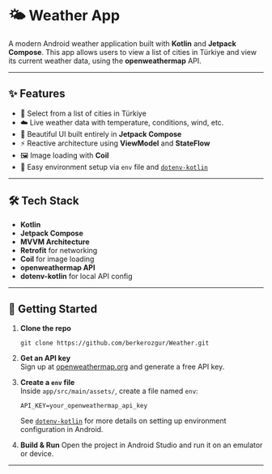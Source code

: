 # 🌤️ Weather App

A modern Android weather application built with **Kotlin** and **Jetpack Compose**. This app allows
users to view a list of cities in Türkiye and view its current weather data, using the
**openweathermap** API.

---

## ✨ Features

- 📍 Select from a list of cities in Türkiye
- ☁️ Live weather data with temperature, conditions, wind, etc.
- 🧱 Beautiful UI built entirely in **Jetpack Compose**
- ⚡ Reactive architecture using **ViewModel** and **StateFlow**
- 🖼️ Image loading with **Coil**
- 🔧 Easy environment setup via `env` file and [
  `dotenv-kotlin`](https://github.com/cdimascio/dotenv-kotlin)

---

## 🛠️ Tech Stack

- **Kotlin**
- **Jetpack Compose**
- **MVVM Architecture**
- **Retrofit** for networking
- **Coil** for image loading
- **openweathermap API**
- **dotenv-kotlin** for local API config

---

## 🚀 Getting Started

1. **Clone the repo**

   ```bashbash
   git clone https://github.com/berkerozgur/Weather.git
   ```

2. **Get an API key**\
   Sign up at [openweathermap.org](https://openweathermap.org/) and generate a free API key.

3. **Create a **`env`** file**\
   Inside `app/src/main/assets/`, create a file named `env`:

   ```
   API_KEY=your_openweathermap_api_key
   ```

   See [`dotenv-kotlin`](https://github.com/cdimascio/dotenv-kotlin) for more details on setting up
   environment configuration in Android.

4. **Build & Run** Open the project in Android Studio and run it on an emulator or device.

---
